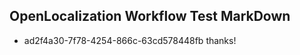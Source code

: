 ## OpenLocalization Workflow Test MarkDown
* ad2f4a30-7f78-4254-866c-63cd578448fb 
thanks!<!--HONumber=Mar16_HO3-->
